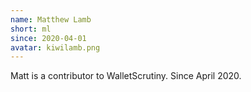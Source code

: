 ```yaml
---
name: Matthew Lamb
short: ml
since: 2020-04-01
avatar: kiwilamb.png
---
```


Matt is a contributor to WalletScrutiny. Since April 2020.